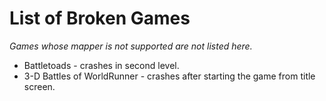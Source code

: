 # List of Broken Games

*Games whose mapper is not supported are not listed here.*

- Battletoads - crashes in second level.
- 3-D Battles of WorldRunner - crashes after starting the game from title screen.
